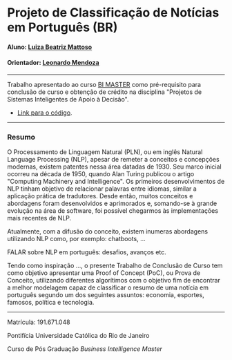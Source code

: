 # Projeto de Classificação de Notícias em Português (BR)

#### Aluno: [Luiza Beatriz Mattoso](https://github.com/luiza-mattoso)
#### Orientador: [Leonardo Mendoza](https://github.com/leofome8)

---

Trabalho apresentado ao curso [BI MASTER](https://ica.puc-rio.ai/bi-master) como pré-requisito para conclusão de curso e obtenção de crédito na disciplina "Projetos de Sistemas Inteligentes de Apoio à Decisão".

- [Link para o código](https://github.com/luiza-mattoso/ttc-bi-master).

---

### Resumo

O Processamento de Linguagem Natural (PLN), ou em inglês Natural Language Processing (NLP), apesar de remeter a conceitos e concepções modernas, existem patentes nessa área datadas de 1930. Seu marco inicial ocorreu na década de 1950, quando Alan Turing publicou o artigo "Computing Machinery and Intelligence". Os primeiros desenvolvimentos de NLP tinham objetivo de relacionar palavras entre idiomas, similar a aplicação prática de tradutores. Desde então, muitos conceitos e abordagens foram desenvolvidos e aprimorados e, somando-se à grande evolução na área de software, foi possível chegarmos às implementações mais recentes de NLP. 

Atualmente, com a difusão do conceito, existem inumeras abordagens utilizando NLP como, por exemplo: chatboots, ...

FALAR sobre NLP em português: desafios, avanços etc.

Tendo como inspiração ..., o presente Trabalho de Conclusão de Curso tem como objetivo apresentar uma Proof of Concept (PoC), ou Prova de Conceito, utilizando diferentes algorítimos com o objetivo fim de encontrar a melhor modelagem capaz de classificar o resumo de uma notícia em português segundo um dos seguintes assuntos: economia, esportes, famosos, política e tecnologia.

---

Matrícula: 191.671.048

Pontifícia Universidade Católica do Rio de Janeiro

Curso de Pós Graduação *Business Intelligence Master*
